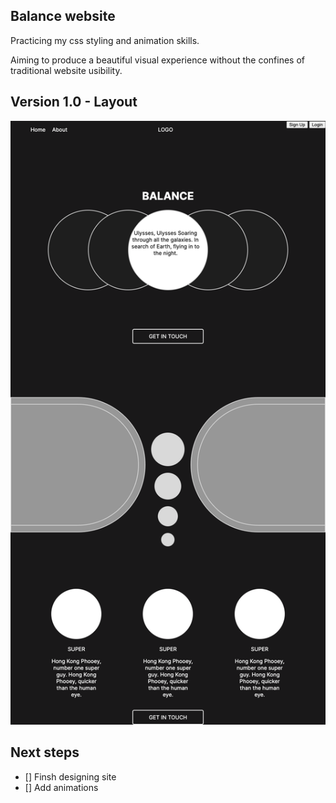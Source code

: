 ## Balance website

Practicing my css styling and animation skills.

Aiming to produce a beautiful visual experience without the confines of traditional website usibility.

## Version 1.0 - Layout

![screenshot of website](/images/balance-website-v1.png)

## Next steps

- [] Finsh designing site 
- [] Add animations 


